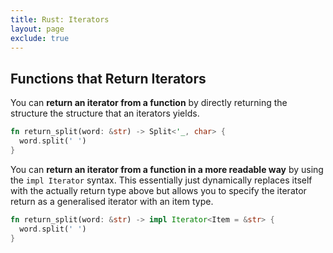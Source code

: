 ```yaml
---
title: Rust: Iterators
layout: page
exclude: true
---
```


## Functions that Return Iterators

You can **return an iterator from a function** by directly returning the structure the structure that an iterators yields.
```rust
fn return_split(word: &str) -> Split<'_, char> {
  word.split(' ')
}
```

You can **return an iterator from a function in a more readable way** by using the `impl Iterator` syntax. This essentially just dynamically replaces itself with the actually return type above but allows you to specify the iterator return as a generalised iterator with an item type.
```rust
fn return_split(word: &str) -> impl Iterator<Item = &str> {
  word.split(' ')
}
```
<!--stackedit_data:
eyJoaXN0b3J5IjpbLTk2NjMyNDk0OSwtNzE2MDU1MDYyXX0=
-->